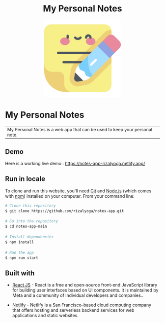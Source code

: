 <div align="center">

<h1>My Personal Notes</h1>

<!-- PROJECT LOGO -->

<img src="public/note.png" alt="Logo" width="250" height="auto" />

</div>

# My Personal Notes

<table>
<tr>
<td>
My Personal Notes is a web app that can be used to keep your personal note.
</td>
</tr>
</table>

## Demo

Here is a working live demo : https://notes-app-rizalyoga.netlify.app/

## Run in locale

To clone and run this website, you'll need [Git](https://git-scm.com) and [Node.js](https://nodejs.org/en/download/) (which comes with [npm](http://npmjs.com)) installed on your computer. From your command line:

```bash
# Clone this repository
$ git clone https://github.com/rizalyoga/notes-app.git

# Go into the repository
$ cd notes-app-main

# Install dependencies
$ npm install

# Run the app
$ npm run start
```

## Built with

- [React JS](https://reactjs.org/) - React is a free and open-source front-end JavaScript library for building user interfaces based on UI components. It is maintained by Meta and a community of individual developers and companies..

- [Netlify](https://www.netlify.com/) - Netlify is a San Francisco–based cloud computing company that offers hosting and serverless backend services for web applications and static websites.
